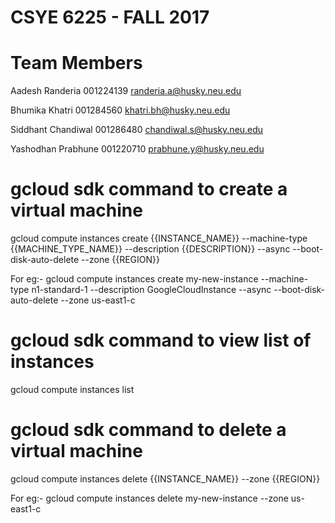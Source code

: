 # CSYE 6225 - FALL 2017

# Team Members

Aadesh Randeria   001224139  randeria.a@husky.neu.edu

Bhumika Khatri   001284560  khatri.bh@husky.neu.edu

Siddhant Chandiwal 001286480  chandiwal.s@husky.neu.edu

Yashodhan Prabhune 001220710  prabhune.y@husky.neu.edu


# gcloud sdk command to create a virtual machine

gcloud compute instances create {{INSTANCE_NAME}} --machine-type {{MACHINE_TYPE_NAME}} --description {{DESCRIPTION}} --async --boot-disk-auto-delete --zone {{REGION}}

For eg:- gcloud compute instances create my-new-instance --machine-type n1-standard-1 --description GoogleCloudInstance --async --boot-disk-auto-delete --zone us-east1-c 

# gcloud sdk command to view list of instances

gcloud compute instances list

# gcloud sdk command to delete a virtual machine

gcloud compute instances delete {{INSTANCE_NAME}} --zone {{REGION}}

For eg:- gcloud compute instances delete my-new-instance --zone us-east1-c
